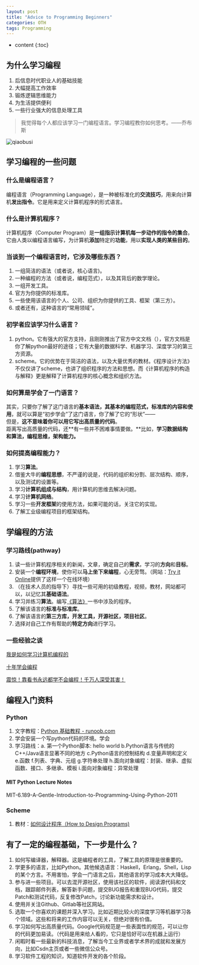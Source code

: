 ```yaml
---
layout: post
title: "Advice to Programming Beginners"
categories: OTH
tags: Programming
---
```

* content
{:toc}

## 为什么学习编程
1. 后信息时代职业人的基础技能
2. 大幅提高工作效率
3. 锻炼逻辑思维能力
4. 为生活提供便利
5. 一些行业强大的信息处理工具

> 我觉得每个人都应该学习一门编程语言。学习编程教你如何思考。——乔布斯

![qiaobusi](https://static.oschina.net/uploads/space/2017/0414/081959_YgiS_2894582.gif)

## 学习编程的一些问题
### 什么是编程语言？
编程语言（Programming Language），是一种被标准化的**交流技巧**，用来向计算机**发出指令**。它是用来定义计算机程序的形式语言。

### 什么是计算机程序？
计算机程序（Computer Program）是**一组指示计算机每一步动作的指令的集合**。它由人类以编程语言编写，为计算机**添加**特定的**功能**，用以**实现人类的某些目的**。

### 当谈到一个编程语言时，它涉及哪些东西？
1. 一组简洁的语法（或者说，核心语言)。
2. 一种编程的方法（或者说，编程范式），以及其背后的数学理论。
3. 一组开发工具。
4. 官方为你提供的标准库。
5. 一些使用该语言的个人、公司、组织为你提供的工具、框架（第三方）。
6. 或者还有，这种语言的“常用领域”。

### 初学者应该学习什么语言？
1. python。它有强大的官方支持，且刚刚推出了官方中文文档（），官方文档是你了解python最好的途径；它有大量的数据科学、机器学习、深度学习的第三方资源。
2. scheme。它的优势在于简洁的语法，以及大量优秀的教材。《程序设计方法》不仅仅讲了scheme，也讲了组织程序的方法和思想。而《计算机程序的构造与解释》更是解释了计算机程序的核心概念和组织方法。

### 如何算是学会了一门语言？
其实，只要你了解了这门语言的**基本语法，其基本的编程范式，标准库的内容和使用**，就可以算是“初步学会”了这门语言，你了解了它的“形状”——
<br>但是，**这不意味着你可以用它写出高质量的代码**。
<br>距离写出高质量的代码，还**有一些并不困难事情要做。**比如，**学习数据结构和算法，编程思维，架构能力。**

### 如何提高编程能力？
1. 学习**算法**。
2. 借鉴大牛的**编程思想**，不严谨的说是，代码的组织和分割、层次结构、顺序，以及测试的设置等。
2. 学习**计算机组成与结构**，用计算机的思维去解决问题。
2. 学习**计算机网络**。
3. 学习一些**开发框架**的使用方法，如果可能的话，关注它的实现。
3. 了解工业级编程项目的框架结构。

## 学编程的方法

### 学习路线(pathway)

1. 读一些计算机程序相关的新闻，文章，确定自己的**需求**，学习的**方向**和**目标**。
2. 安装一个**编程环境**，使你可以**马上坐下来编程**，心无旁骛。（网站：[Try it Online](https://tio.run/#)提供了这样一个在线环境）
3. （在技术人员的指导下）寻找一些可用的初级教程，视频，教材，网站都可以，以记忆其**基础语法**。
4. 学习并练习**算法**。编写[《算法》](http://item.jd.com/11098789.html)一书中涉及的程序。
5. 了解该语言的**标准与标准库**。
6. 了解该语言的**第三方库，开发工具，开源社区，项目社区**。
7. 选择对自己工作有帮助的**特定方向**进行学习。

### 一些经验之谈

[我是如何学习计算机编程的](https://blog.csdn.net/txl199106/article/details/41150775)

[十年学会编程](http://daiyuwen.freeshell.org/gb/misc/21-days-cn.html)

[震惊！靠看书永远都学不会编程！千万人深受其害！](http://www.nekiri.com/computerscience/2017/06/22/kksyyxbhbc.html)

## 编程入门资料

### Python
1. 文字教程：[Python 基础教程 - runoob.com](http://www.runoob.com/python/python-tutorial.html)
2. 学会安装一个写python代码的环境。学会
3. 学习路线：a. 第一个Python脚本: hello world b.Python语言与传统的C++/Java语言显著不同的地方 c.Python语言的控制结构 d.变量声明和定义 e.函数 f.列表、字典、元组 g.字符串处理 h.面向对象编程：封装、继承、虚拟函数、接口、多继承、模板 i.面向对象编程：异常处理

#### MIT Python Lecture Notes
MIT-6.189-A-Gentle-Introduction-to-Programming-Using-Python-2011

### Scheme
1. 教材：[如何设计程序（How to Design Programs)](https://book.douban.com/subject/1140942/)

## 有了一定的编程基础，下一步是什么？

1. 如何写编译器，解释器。这是编程者的工具，了解工具的原理是很重要的。
2. 学更多的语言，比如Python。其他候选语言：Haskell，Erlang，Shell，Lisp的某个方言。不用害怕，学会一门语言之后，其他语言的学习成本大大降低。
3. 参与进一些项目。可以去混开源社区，使用该社区的软件，阅读源代码和文档，跟踪邮件列表，解答新手问题，提交BUG报告和重现BUG代码，提交Patch和测试代码，反复修改Patch，讨论新功能需求和设计。
4. 使用并关注Github、Gitlab等社区网站。
5. 选取一个你喜欢的课题并深入学习。比如近期比较火的深度学习等机器学习各个领域。这些和将来的工作内容可以无关，但绝对很有价值。
6. 学习如何写出高质量代码。Google代码规范是一些表面性的规范，可以让你的代码更加易读。（代码是用来给人看的，它只是恰好可以在机器上运行）
7. 闲暇时看一些最新的科技消息，了解当今工业界或者学术界的成就和发展方向，比如Csdn主页或者一些微信公众号。
8. 学习软件工程的知识，知道软件开发的各个阶段。

